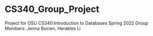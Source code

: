# CS340_Group_Project
Project for OSU CS340:Introduction to Databases 
Spring 2022
Group Members: Jenna Bucien, Herakles Li
